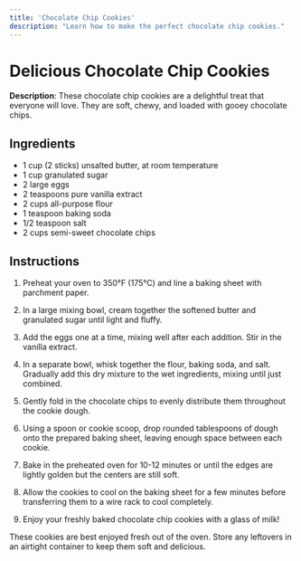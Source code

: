 ```yaml
---
title: 'Chocolate Chip Cookies'
description: "Learn how to make the perfect chocolate chip cookies."
---
```


# Delicious Chocolate Chip Cookies

**Description**: These chocolate chip cookies are a delightful treat that everyone will love. They are soft, chewy, and loaded with gooey chocolate chips.

## Ingredients

- 1 cup (2 sticks) unsalted butter, at room temperature
- 1 cup granulated sugar
- 2 large eggs
- 2 teaspoons pure vanilla extract
- 2 cups all-purpose flour
- 1 teaspoon baking soda
- 1/2 teaspoon salt
- 2 cups semi-sweet chocolate chips

## Instructions

1. Preheat your oven to 350°F (175°C) and line a baking sheet with parchment paper.

2. In a large mixing bowl, cream together the softened butter and granulated sugar until light and fluffy.

3. Add the eggs one at a time, mixing well after each addition. Stir in the vanilla extract.

4. In a separate bowl, whisk together the flour, baking soda, and salt. Gradually add this dry mixture to the wet ingredients, mixing until just combined.

5. Gently fold in the chocolate chips to evenly distribute them throughout the cookie dough.

6. Using a spoon or cookie scoop, drop rounded tablespoons of dough onto the prepared baking sheet, leaving enough space between each cookie.

7. Bake in the preheated oven for 10-12 minutes or until the edges are lightly golden but the centers are still soft.

8. Allow the cookies to cool on the baking sheet for a few minutes before transferring them to a wire rack to cool completely.

9. Enjoy your freshly baked chocolate chip cookies with a glass of milk!

These cookies are best enjoyed fresh out of the oven. Store any leftovers in an airtight container to keep them soft and delicious.
